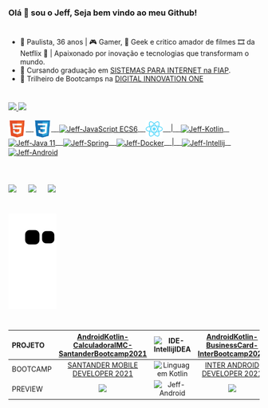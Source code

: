 ### Olá 👋 sou o Jeff, Seja bem vindo ao meu Github!
#
 
- 🔭  Paulista, 36 anos | 🎮 Gamer, 🖖 Geek e critico amador de filmes 🎞 da Netflix 🍿 | Apaixonado por inovação e tecnologias que transformam o mundo.<br>
- 🌱  Cursando graduação em [SISTEMAS PARA INTERNET na FIAP](https://www.fiap.com.br/graduacao/tecnologo/sistemas-para-internet/?gclid=Cj0KCQjw6NmHBhD2ARIsAI3hrM3aJH9HZjWwKgLyyndVQuW0zXOu38e-tnpCHlt76PrndNmoOfO6ruIaAk7NEALw_wcB).<br>
- 🧗 Trilheiro de Bootcamps na [DIGITAL INNOVATION ONE](https://web.digitalinnovation.one/users/jeferson_rgomes?tab=achievements) 

#

<div style="display: inline_block">
  <a href="https://beacons.ai/jefersonrgomes">
  <img width="400em" src="https://github-readme-stats.vercel.app/api?username=jefersonrgomes&show_icons=true&theme=dracula&include_all_commits=true&count_private=true"/> <img width="390em" src="https://github-readme-stats.vercel.app/api/top-langs/?username=jefersonrgomes&layout=compact&langs_count=16&theme=dracula"/>
</div>
 
<div style="display: inline_block"><br> 
<img align="center" alt="Jeff-HTML5" width="35" src="https://raw.githubusercontent.com/devicons/devicon/master/icons/html5/html5-original.svg">
<span>&nbsp;&nbsp;</span>
<img align="center" alt="Jeff-CSS3"  width="35" src="https://raw.githubusercontent.com/devicons/devicon/master/icons/css3/css3-original.svg">
<span>&nbsp;&nbsp;</span>  
<img align="center" alt="Jeff-JavaScript ECS6"  width="40" src="https://user-images.githubusercontent.com/10172471/127977895-20abcc8e-57b3-465c-a204-1bb2c17f92fc.png">
<span>&nbsp;&nbsp;</span> 
<img align="center" alt="Jeff-React"  width="35" src="https://raw.githubusercontent.com/devicons/devicon/master/icons/react/react-original.svg"> 
<span>&nbsp;&nbsp;</span> | <span>&nbsp;&nbsp;</span> 
<img align="center" alt="Jeff-Kotlin" width="35" src="https://user-images.githubusercontent.com/10172471/127977304-6bb2f8e6-e8b3-458b-bd64-c4e78fe3c598.png">
<span>&nbsp;&nbsp;</span> 
<img align="center" alt="Jeff-Java 11"  width="35" src="https://user-images.githubusercontent.com/10172471/127978149-e543cc39-b8d0-4726-bf69-eabcd11b742d.png">
<span>&nbsp;&nbsp;</span> 
<img align="center" alt="Jeff-Spring" width="35" src="https://user-images.githubusercontent.com/10172471/127978752-ab6d0848-8fae-40fc-bc5a-7139651b264e.png">
<span>&nbsp;&nbsp;</span> 
<img align="center" alt="Jeff-Docker"  width="35" src="https://user-images.githubusercontent.com/10172471/127978513-8414a9b1-a73f-479e-9cfe-3d22db271c53.png">
<span>&nbsp;&nbsp;</span> | <span>&nbsp;&nbsp;</span> 
<img align="center" alt="Jeff-Intellij" width="35"  src="https://user-images.githubusercontent.com/10172471/127976930-d440c988-df9f-4789-8cca-45f56ae176f8.png">
<span>&nbsp;&nbsp;</span>  
<img align="center" alt="Jeff-Android" width="35"  src="https://user-images.githubusercontent.com/10172471/127976200-c86152e3-018c-434a-a47b-17797de43ae2.png">
 </div>

#
 
<br>
<div  style="display: inline_block">
<a href="https://instagram.com/jefersonrgomes" target="_blank"><img src="https://img.shields.io/badge/-Instagram-%23E4405F?style=for-the-badge&logo=instagram&logoColor=white" width="135" target="_blank"></a> <span>&nbsp;&nbsp;&nbsp;&nbsp;</span> <a href="https://www.linkedin.com/in/jefersonribeirogomes" target="_blank"><img src="https://img.shields.io/badge/-LinkedIn-%230077B5?style=for-the-badge&logo=linkedin&logoColor=white"  width="135" target="_blank"></a> <span>&nbsp;&nbsp;&nbsp;&nbsp;</span>  <a href="https://discord.gg/jeferson.rgomes#5396" target="_blank"><img src="https://img.shields.io/badge/Discord-7289DA?style=for-the-badge&logo=discord&logoColor=white"  width="135" target="_blank"></a> 
</div> 
 
#
 
![Snake animation](https://github.com/jefersonrgomes/jefersonrgomes/blob/output/github-contribution-grid-snake.svg)

# 
 
PROJETO      |[AndroidKotlin-CalculadoraIMC-SantanderBootcamp2021](https://github.com/jefersonrgomes/Android_Kotlin-CalculadoraIMC-SantanderBootcamp2021)| <img align="center" alt="IDE-IntellijIDEA" height="30" width="40" src="https://user-images.githubusercontent.com/10172471/127976930-d440c988-df9f-4789-8cca-45f56ae176f8.png"> |[AndroidKotlin-BusinessCard-InterBootcamp2021](https://github.com/jefersonrgomes/Android_Kotlin-BusinessCard-BANCOINTER_Bootcamp_2021)
:---|:---:|:---:|:---:|
BOOTCAMP     |[SANTANDER MOBILE DEVELOPER 2021](https://digitalinnovation.one/bootcamps/santander-mobile-developer) | <img align="center" alt="Linguagem Kotlin" height="30" width="40" src="https://user-images.githubusercontent.com/10172471/127977304-6bb2f8e6-e8b3-458b-bd64-c4e78fe3c598.png"> |[INTER ANDROID DEVELOPER 2021](https://digitalinnovation.one/bootcamps/inter-android-developer?utm_source=lp-orbi-techboost&utm_medium=organic&utm_campaign=inter-android-developer)
PREVIEW |<img src="https://user-images.githubusercontent.com/10172471/125567886-256bed62-350d-408e-a0d2-2113866579f8.gif" height="450px">| <img align="center" alt="Jeff-Android" height="30" width="40" src="https://user-images.githubusercontent.com/10172471/127976200-c86152e3-018c-434a-a47b-17797de43ae2.png">|<img src="https://user-images.githubusercontent.com/10172471/126137221-79cac4b2-d737-46c6-b33a-4d89e7ef34f3.gif"  height="450px">
#
